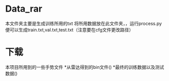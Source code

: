 
# Data_rar
本文件夹主要是生成训练所用的txt
将所用数据放在此文件夹，，运行process.py便可以生成train.txt,val.txt,test.txt（注意要在cfg文件更改路径）
# 下载
本项目所用到的一些手势文件
*从雷达得到的bin文件()
*最终的训练数据以及测试数据()
